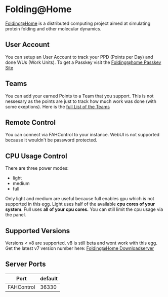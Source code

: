 # Folding@Home

[Folding@Home](https://foldingathome.org/) is a distributed computing project aimed at simulating protein folding and other molecular dynamics.

## User Account

You can setup an User Account to track your PPD (Points per Day) and done WUs (Work Units). To get a Passkey visit the [Folding@home Passkey Site](https://apps.foldingathome.org/getpasskey)

## Teams

You can add your earned Points to a Team that you support. This is not nessesary as the points are just to track how much work was done (with some exeptions). Here is the [full List of the Teams](https://stats.foldingathome.org/team)

## Remote Control

You can connect via FAHControl to your instance. WebUI is not supported because it wouldn't be password protected.

## CPU Usage Control

There are three power modes:
- light
- medium
- full

Only light and medium are useful because full enables gpu which is not supported in this egg.
Light uses half of the available **cpu cores of your system**. Full uses **all of your cpu cores.** You can still limit the cpu usage via the panel.

## Supported Versions

Versions < v8 are supported. v8 is still beta and wont work with this egg. Get the latest v7 version number here: [Folding@Home Downloadserver](https://download.foldingathome.org/releases/public/release/fahclient/debian-stable-64bit/)

## Server Ports

| Port | default |
| ---- | ------- |
| FAHControl  | 36330    |